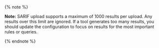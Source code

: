 {% note %}

**Note:** SARIF upload supports a maximum of 1000 results per upload. Any results over this limit are ignored. If a tool generates too many results, you should update the configuration to focus on results for the most important rules or queries.

{% endnote %}
